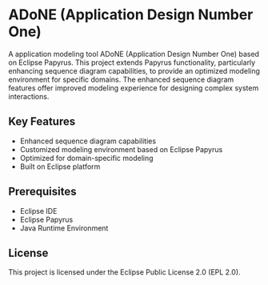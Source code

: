 # ADoNE (Application Design Number One)

A application modeling tool ADoNE (Application Design Number One) based on Eclipse Papyrus. This project extends Papyrus functionality, particularly enhancing sequence diagram capabilities, to provide an optimized modeling environment for specific domains. The enhanced sequence diagram features offer improved modeling experience for designing complex system interactions.

## Key Features

- Enhanced sequence diagram capabilities
- Customized modeling environment based on Eclipse Papyrus
- Optimized for domain-specific modeling
- Built on Eclipse platform

## Prerequisites

- Eclipse IDE
- Eclipse Papyrus
- Java Runtime Environment

## License
This project is licensed under the Eclipse Public License 2.0 (EPL 2.0).

